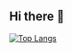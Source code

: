 ## Hi there 👋

[![Top Langs](https://github-readme-stats.vercel.app/api/top-langs/?username=dhanazam)](https://github.com/dhanazam/github-readme-stats)
